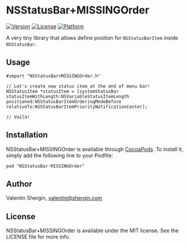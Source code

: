 # NSStatusBar+MISSINGOrder

[![Version](https://img.shields.io/cocoapods/v/NSStatusBar+MISSINGOrder.svg?style=flat)](http://cocoadocs.org/docsets/NSStatusBar+MISSINGOrder)
[![License](https://img.shields.io/cocoapods/l/NSStatusBar+MISSINGOrder.svg?style=flat)](http://cocoadocs.org/docsets/NSStatusBar+MISSINGOrder)
[![Platform](https://img.shields.io/cocoapods/p/NSStatusBar+MISSINGOrder.svg?style=flat)](http://cocoadocs.org/docsets/NSStatusBar+MISSINGOrder)

A very tiny library that allows define position for `NSStatusBarItem` inside `NSStatusBar`.

## Usage

    #import "NSStatusBar+MISSINGOrder.h"

    // Let's create new status item at the end of menu bar!
    NSStatusItem *statusItem = [systemStatusBar statusItemWithLength:NSVariableStatusItemLength positioned:NSStatusBarItemOrderingModeBefore relativeTo:NSStatusBarItemPriorityNotificationCenter];

    // Voilà!

## Installation

NSStatusBar+MISSINGOrder is available through [CocoaPods](http://cocoapods.org). To install
it, simply add the following line to your Podfile:

    pod "NSStatusBar-MISSINGOrder"

## Author

Valentin Shergin, valentin@shergin.com

## License

NSStatusBar+MISSINGOrder is available under the MIT license. See the LICENSE file for more info.

